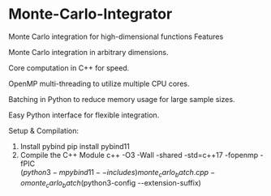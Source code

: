 # Monte-Carlo-Integrator
Monte Carlo integration for high-dimensional functions
Features

Monte Carlo integration in arbitrary dimensions.

Core computation in C++ for speed.

OpenMP multi-threading to utilize multiple CPU cores.

Batching in Python to reduce memory usage for large sample sizes.

Easy Python interface for flexible integration.

Setup & Compilation:

1. Install pybind
   pip install pybind11
2. Compile the C++ Module
   c++ -O3 -Wall -shared -std=c++17 -fopenmp -fPIC \
   $(python3 -m pybind11 --includes) monte_carlo_batch.cpp -o monte_carlo_batch$(python3-config --extension-suffix)
